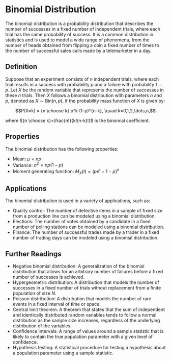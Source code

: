 # Binomial Distribution

The binomial distribution is a probability distribution that describes the number of successes in a fixed number of independent trials, where each trial has the same probability of success. It is a common distribution in statistics and is used to model a wide range of phenomena, from the number of heads obtained from flipping a coin a fixed number of times to the number of successful sales calls made by a telemarketer in a day.

## Definition

Suppose that an experiment consists of $n$ independent trials, where each trial results in a success with probability $p$ and a failure with probability $1-p$. Let $X$ be the random variable that represents the number of successes in these $n$ trials. Then $X$ follows a binomial distribution with parameters $n$ and $p$, denoted as $X \sim \text{Bin}(n,p)$, if the probability mass function of $X$ is given by:

$$P(X=k) = {n \choose k} p^k (1-p)^{n-k}, \quad k=0,1,2,\dots,n,$$

where ${n \choose k}=\frac{n!}{k!(n-k)!}$ is the binomial coefficient.

## Properties

The binomial distribution has the following properties:

- Mean: $\mu = np$
- Variance: $\sigma^2 = np(1-p)$
- Moment generating function: $M_X(t) = (pe^t + 1 - p)^n$

## Applications

The binomial distribution is used in a variety of applications, such as:

- Quality control: The number of defective items in a sample of fixed size from a production line can be modeled using a binomial distribution.
- Elections: The number of votes obtained by a candidate in a fixed number of polling stations can be modeled using a binomial distribution.
- Finance: The number of successful trades made by a trader in a fixed number of trading days can be modeled using a binomial distribution.

## Further Readings

- Negative binomial distribution: A generalization of the binomial distribution that allows for an arbitrary number of failures before a fixed number of successes is achieved.
- Hypergeometric distribution: A distribution that models the number of successes in a fixed number of trials without replacement from a finite population of size $N$.
- Poisson distribution: A distribution that models the number of rare events in a fixed interval of time or space.
- Central limit theorem: A theorem that states that the sum of independent and identically distributed random variables tends to follow a normal distribution as the sample size increases, regardless of the underlying distribution of the variables.
- Confidence intervals: A range of values around a sample statistic that is likely to contain the true population parameter with a given level of confidence.
- Hypothesis testing: A statistical procedure for testing a hypothesis about a population parameter using a sample statistic.
